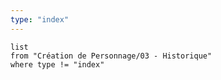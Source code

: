```yaml
---
type: "index"
---
```


```dataview
list
from "Création de Personnage/03 - Historique"
where type != "index"
```